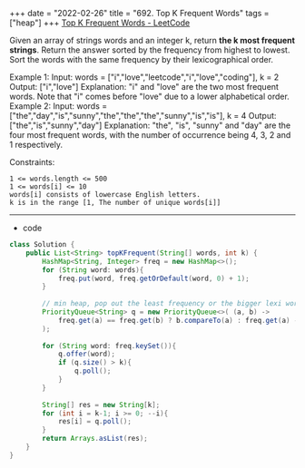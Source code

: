 +++ 
date = "2022-02-26"
title = "692. Top K Frequent Words"
tags = ["heap"]
+++
[Top K Frequent Words - LeetCode](https://leetcode.com/problems/top-k-frequent-words/)

Given an array of strings words and an integer k, return __the __k__ most frequent strings__.
Return the answer sorted by the frequency from highest to lowest. Sort the words with the same frequency by their lexicographical order.
 
Example 1:
Input: words = ["i","love","leetcode","i","love","coding"], k = 2 Output: ["i","love"] Explanation: "i" and "love" are the two most frequent words. Note that "i" comes before "love" due to a lower alphabetical order. 
Example 2:
Input: words = ["the","day","is","sunny","the","the","the","sunny","is","is"], k = 4 Output: ["the","is","sunny","day"] Explanation: "the", "is", "sunny" and "day" are the four most frequent words, with the number of occurrence being 4, 3, 2 and 1 respectively. 
 
Constraints:

	1 <= words.length <= 500
	1 <= words[i] <= 10
	words[i] consists of lowercase English letters.
	k is in the range [1, The number of unique words[i]]

---
- code
```java
class Solution {
    public List<String> topKFrequent(String[] words, int k) {
        HashMap<String, Integer> freq = new HashMap<>();
        for (String word: words){
            freq.put(word, freq.getOrDefault(word, 0) + 1);
        }
        
        // min heap, pop out the least frequency or the bigger lexi word
        PriorityQueue<String> q = new PriorityQueue<>( (a, b) ->
            freq.get(a) == freq.get(b) ? b.compareTo(a) : freq.get(a) - freq.get(b)
        );
        
        for (String word: freq.keySet()){
            q.offer(word);
            if (q.size() > k){
                q.poll();
            }
        }
        
        String[] res = new String[k];
        for (int i = k-1; i >= 0; --i){
            res[i] = q.poll();
        }
        return Arrays.asList(res);
    }
}
```
